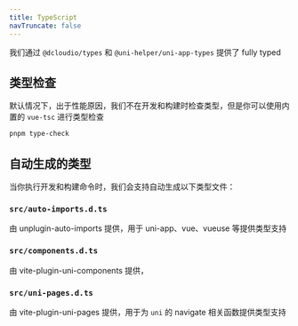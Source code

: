 ```yaml
---
title: TypeScript
navTruncate: false
---
```


我们通过 `@dcloudio/types` 和 `@uni-helper/uni-app-types` 提供了 fully typed

## 类型检查

默认情况下，出于性能原因，我们不在开发和构建时检查类型，但是你可以使用内置的 `vue-tsc` 进行类型检查

```bash
pnpm type-check
```

## 自动生成的类型

当你执行开发和构建命令时，我们会支持自动生成以下类型文件：

### `src/auto-imports.d.ts`

由 unplugin-auto-imports 提供，用于 uni-app、vue、vueuse 等提供类型支持

### `src/components.d.ts`

由 vite-plugin-uni-components 提供，

### `src/uni-pages.d.ts`

由 vite-plugin-uni-pages 提供，用于为 `uni` 的 navigate 相关函数提供类型支持
